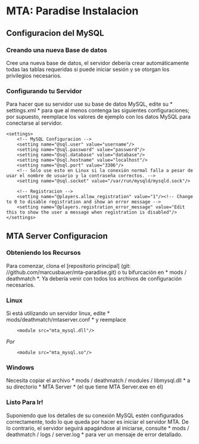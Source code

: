 # MTA: Paradise Instalacion

## Configuracion del MySQL

### Creando una nueva Base de datos
Cree una nueva base de datos, el servidor debería crear automáticamente todas las tablas requeridas si puede iniciar sesión y se otorgan los privilegios necesarios.

### Configurando tu Servidor
Para hacer que su servidor use su base de datos MySQL, edite su * settings.xml * para que al menos contenga las siguientes configuraciones; por supuesto, reemplace los valores de ejemplo con los datos MySQL para conectarse al servidor.

    <settings>
        <!-- MySQL Configuracion -->
        <setting name="@sql.user" value="username"/>
        <setting name="@sql.password" value="password"/>
        <setting name="@sql.database" value="database"/>
        <setting name="@sql.hostname" value="localhost"/>
        <setting name="@sql.port" value="3306"/>
        <!-- Solo use esto en Linux si la conexión normal falla a pesar de usar el nombre de usuario y la contraseña correctos. -->
        <setting name="@sql.socket" value="/var/run/mysqld/mysqld.sock"/>
        
        <!-- Registracion -->
        <setting name="@players.allow_registration" value="1"/><!-- Change to 0 to disable registration and show an error message -->
        <setting name="@players.registration_error_message" value="Edit this to show the user a message when registration is disabled"/>
    </settings>

## MTA Server Configuracion

### Obteniendo los Recursos
Para comenzar, clona el [repositorio principal] (git: //github.com/marcusbauer/mta-paradise.git) o ​​tu bifurcación en * mods / deathmatch *. Ya debería venir con todos los archivos de configuración necesarios.

### Linux
Si está utilizando un servidor linux, edite * mods/deathmatch/mtaserver.conf * y reemplace

        <module src="mta_mysql.dll"/>

*Por*

        <module src="mta_mysql.so"/>

### Windows
Necesita copiar el archivo * mods / deathmatch / modules / libmysql.dll * a su directorio * MTA Server * (el que tiene MTA Server.exe en él)

### Listo Para Ir!

Suponiendo que los detalles de su conexión MySQL estén configurados correctamente, todo lo que queda por hacer es iniciar el servidor MTA. De lo contrario, el servidor seguirá apagándose al iniciarse, consulte * mods / deathmatch / logs / server.log * para ver un mensaje de error detallado.
